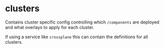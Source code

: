 # clusters

Contains cluster specific config controlling which `/components` are deployed
and what overlays to apply for each cluster.

If using a service like `crossplane` this can contain the definitions for all
clusters.

<!-- TODO (jack, 13/08/2023): Create minkube.local & gke.dev clusters. --> 
